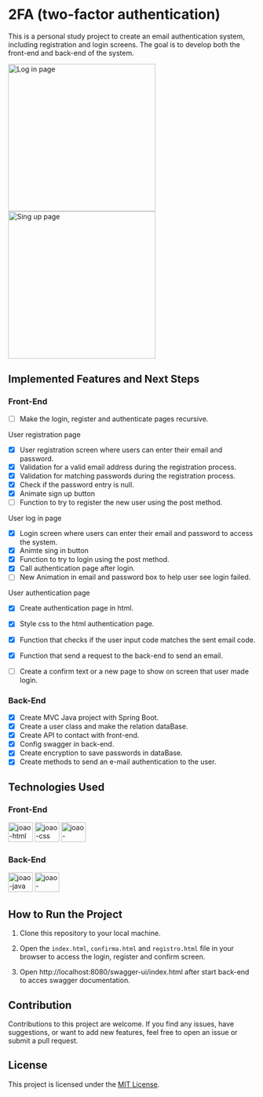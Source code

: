 
  

# 2FA (two-factor authentication)

This is a personal study project to create an email authentication system, including registration and login screens. The goal is to develop both the front-end and back-end of the system.

<img  src="https://github.com/Jottinha/auth/assets/69482936/0c332a9e-89a4-4d14-a79d-ac8553ccdb83"  alt="Log in page"  width="300"  height="300">
<img  src="https://github.com/Jottinha/auth/assets/69482936/9437f239-a953-4dad-8df3-b90177b41a80"  alt="Sing up page"  width="300"  height="300">

## Implemented Features and Next Steps

### Front-End
- [ ] Make the login, register and authenticate pages recursive.

User registration page

- [x] User registration screen where users can enter their email and password.
- [x] Validation for a valid email address during the registration process.
- [x] Validation for matching passwords during the registration process.
- [x] Check if the password entry is null.
- [x] Animate sign up button
- [ ] Function to try to register the new user using the post method.

User log in page
- [x] Login screen where users can enter their email and password to access the system.
- [x] Animte sing in button
- [x] Function to try to login using the post method.
- [x] Call authentication page after login.
- [ ] New Animation in email and password box to help user see login failed.

User authentication page
- [x] Create authentication page in html.
- [x] Style css to the html authentication page.
- [x] Function that checks if the user input code matches the sent email code.
- [x] Function that send a request to the back-end to send an email.
- [ ] Create a confirm text or a new page to show on screen that user made login.


### Back-End
- [x] Create MVC Java project with Spring Boot.
- [x] Create a user class and make the relation dataBase.
- [x] Create API to contact with front-end.
- [x] Config swagger in back-end.
- [x] Create encryption to save passwords in dataBase.
- [x] Create methods to send an e-mail authentication to the user.

## Technologies Used

### Front-End
<div>
<img  aling="center"  alt="joao-html"  height="40"  width="50"  src="https://cdn.jsdelivr.net/gh/devicons/devicon/icons/html5/html5-original.svg">
<img  aling="center"  alt="joao-css"  height="40"  width="50"  src="https://cdn.jsdelivr.net/gh/devicons/devicon/icons/css3/css3-original.svg">
<img  aling="center"  alt="joao-javascript"  height="40"  width="50"  src="https://cdn.jsdelivr.net/gh/devicons/devicon/icons/javascript/javascript-original.svg">
</div>

### Back-End

<div>
<img  aling="center"  alt="joao-java"  height="40"  width="50"  src="https://cdn.jsdelivr.net/gh/devicons/devicon/icons/java/java-original.svg">
<img  aling="center"  alt="joao-spring"  height="40"  width="50"  src="https://cdn.jsdelivr.net/gh/devicons/devicon/icons/spring/spring-original.svg">
</div>

## How to Run the Project

1. Clone this repository to your local machine.

2. Open the `index.html`, `confirma.html` and `registro.html` file in your browser to access the login, register and confirm screen.

3. Open http://localhost:8080/swagger-ui/index.html after start back-end to acces swagger documentation.

## Contribution

Contributions to this project are welcome. If you find any issues, have suggestions, or want to add new features, feel free to open an issue or submit a pull request.

## License

This project is licensed under the [MIT License](LICENSE).
